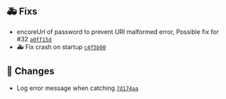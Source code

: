 
## 🚑 Fixs

- encoreUrl of password to prevent URI malformed error, Possible fix for #32 [`a0ff15d`](https://github.com/Sebclem/hassio-nextcloud-backup/commit/a0ff15d716c7d23859d29133622ec389dd3fd2c6)
- :ambulance: Fix crash on startup [`c4f5b00`](https://github.com/Sebclem/hassio-nextcloud-backup/commit/c4f5b00a8494d100ec3a1ca7493a5b5a00ac4e3e)

## 🔨 Changes

-  Log error message when catching [`7d174aa`](https://github.com/Sebclem/hassio-nextcloud-backup/commit/7d174aa6100ad796a1e67dca20ecf0965ea5d418)
